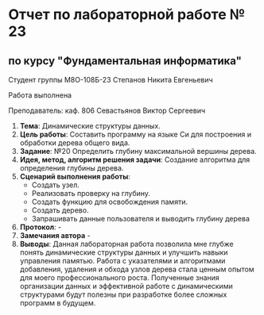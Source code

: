 # Отчет по лабораторной работе № 23
## по курсу "Фундаментальная информатика"

Студент группы М8О-108Б-23 Степанов Никита Евгеньевич

Работа выполнена 

Преподаватель: каф. 806 Севастьянов Виктор Сергеевич

1. **Тема**: Динамические структуры данных.
2. **Цель работы**: Составить программу на языке Си для построения и обработки дерева общего вида.
3. **Задание**: №20 Определить глубину максимальной вершины дерева.
4. **Идея, метод, алгоритм решения задачи**: Создание алгоритма для определения глубины дерева. 
5. **Сценарий выполнения работы**: 
    - Создать узел.
    - Реализовать проверку на глубину.
    - Создать функцию для освобождения памяти.
    - Создать дерево.
    - Запрашивать данные пользователя и выводить глубину дерева
6. **Протокол**: -
7. **Замечания автора** -
8. **Выводы**: Данная лабораторная работа позволила мне глубже понять динамические структуры данных и улучшить навыки управления памятью. Работа с указателями и алгоритмами добавления, удаления и обхода узлов дерева стала ценным опытом для моего профессионального роста. Полученные знания организации данных и эффективной работе с динамическими структурами будут полезны при разработке более сложных программ в будущем.